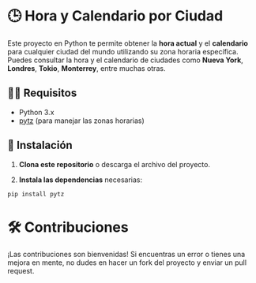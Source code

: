 # 🕒 Hora y Calendario por Ciudad 

Este proyecto en Python te permite obtener la **hora actual** y el **calendario** para cualquier ciudad del mundo utilizando su zona horaria específica. Puedes consultar la hora y el calendario de ciudades como **Nueva York**, **Londres**, **Tokio**, **Monterrey**, entre muchas otras.

## 🧑‍💻 Requisitos

- Python 3.x
- [pytz](https://pypi.org/project/pytz/) (para manejar las zonas horarias)

## 🚀 Instalación

1. **Clona este repositorio** o descarga el archivo del proyecto.

2. **Instala las dependencias** necesarias:

```bash
pip install pytz
```

# 🛠️ Contribuciones
¡Las contribuciones son bienvenidas! Si encuentras un error o tienes una mejora en mente, no dudes en hacer un fork del proyecto y enviar un pull request.
